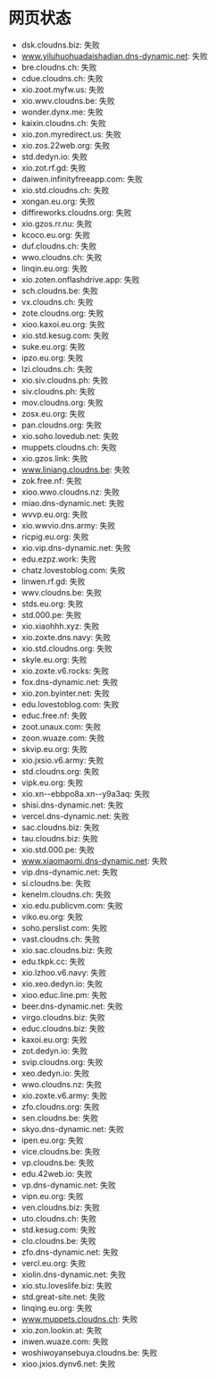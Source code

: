 # 网页状态
- dsk.cloudns.biz: 失败
- www.yiluhuohuadaishadian.dns-dynamic.net: 失败
- bre.cloudns.ch: 失败
- cdue.cloudns.ch: 失败
- xio.zoot.myfw.us: 失败
- xio.wwv.cloudns.be: 失败
- wonder.dynx.me: 失败
- kaixin.cloudns.ch: 失败
- xio.zon.myredirect.us: 失败
- xio.zos.22web.org: 失败
- std.dedyn.io: 失败
- xio.zot.rf.gd: 失败
- daiwen.infinityfreeapp.com: 失败
- xio.std.cloudns.ch: 失败
- xongan.eu.org: 失败
- diffireworks.cloudns.org: 失败
- xio.gzos.rr.nu: 失败
- kcoco.eu.org: 失败
- duf.cloudns.ch: 失败
- wwo.cloudns.ch: 失败
- linqin.eu.org: 失败
- xio.zoten.onflashdrive.app: 失败
- sch.cloudns.be: 失败
- vx.cloudns.ch: 失败
- zote.cloudns.org: 失败
- xioo.kaxoi.eu.org: 失败
- xio.std.kesug.com: 失败
- suke.eu.org: 失败
- ipzo.eu.org: 失败
- lzi.cloudns.ch: 失败
- xio.siv.cloudns.ph: 失败
- siv.cloudns.ph: 失败
- mov.cloudns.org: 失败
- zosx.eu.org: 失败
- pan.cloudns.org: 失败
- xio.soho.lovedub.net: 失败
- muppets.cloudns.ch: 失败
- xio.gzos.link: 失败
- www.liniang.cloudns.be: 失败
- zok.free.nf: 失败
- xioo.wwo.cloudns.nz: 失败
- miao.dns-dynamic.net: 失败
- wvvp.eu.org: 失败
- xio.wwvio.dns.army: 失败
- ricpig.eu.org: 失败
- xio.vip.dns-dynamic.net: 失败
- edu.ezpz.work: 失败
- chatz.lovestoblog.com: 失败
- linwen.rf.gd: 失败
- wwv.cloudns.be: 失败
- stds.eu.org: 失败
- std.000.pe: 失败
- xio.xiaohhh.xyz: 失败
- xio.zoxte.dns.navy: 失败
- xio.std.cloudns.org: 失败
- skyle.eu.org: 失败
- xio.zoxte.v6.rocks: 失败
- fox.dns-dynamic.net: 失败
- xio.zon.byinter.net: 失败
- edu.lovestoblog.com: 失败
- educ.free.nf: 失败
- zoot.unaux.com: 失败
- zoon.wuaze.com: 失败
- skvip.eu.org: 失败
- xio.jxsio.v6.army: 失败
- std.cloudns.org: 失败
- vipk.eu.org: 失败
- xio.xn--ebbpo8a.xn--y9a3aq: 失败
- shisi.dns-dynamic.net: 失败
- vercel.dns-dynamic.net: 失败
- sac.cloudns.biz: 失败
- tau.cloudns.biz: 失败
- xio.std.000.pe: 失败
- www.xiaomaomi.dns-dynamic.net: 失败
- vip.dns-dynamic.net: 失败
- si.cloudns.be: 失败
- kenelm.cloudns.ch: 失败
- xio.edu.publicvm.com: 失败
- viko.eu.org: 失败
- soho.perslist.com: 失败
- vast.cloudns.ch: 失败
- xio.sac.cloudns.biz: 失败
- edu.tkpk.cc: 失败
- xio.lzhoo.v6.navy: 失败
- xio.xeo.dedyn.io: 失败
- xioo.educ.line.pm: 失败
- beer.dns-dynamic.net: 失败
- virgo.cloudns.biz: 失败
- educ.cloudns.biz: 失败
- kaxoi.eu.org: 失败
- zot.dedyn.io: 失败
- svip.cloudns.org: 失败
- xeo.dedyn.io: 失败
- wwo.cloudns.nz: 失败
- xio.zoxte.v6.army: 失败
- zfo.cloudns.org: 失败
- sen.cloudns.be: 失败
- skyo.dns-dynamic.net: 失败
- ipen.eu.org: 失败
- vice.cloudns.be: 失败
- vp.cloudns.be: 失败
- edu.42web.io: 失败
- vp.dns-dynamic.net: 失败
- vipn.eu.org: 失败
- ven.cloudns.biz: 失败
- uto.cloudns.ch: 失败
- std.kesug.com: 失败
- clo.cloudns.be: 失败
- zfo.dns-dynamic.net: 失败
- vercl.eu.org: 失败
- xiolin.dns-dynamic.net: 失败
- xio.stu.loveslife.biz: 失败
- std.great-site.net: 失败
- linqing.eu.org: 失败
- www.muppets.cloudns.ch: 失败
- xio.zon.lookin.at: 失败
- inwen.wuaze.com: 失败
- woshiwoyansebuya.cloudns.be: 失败
- xioo.jxios.dynv6.net: 失败
